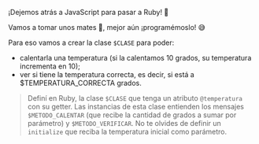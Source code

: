 ¡Dejemos atrás a JavaScript para pasar a Ruby! :tada:

Vamos a tomar unos mates :mate:, mejor aún ¡programémoslo! :sweat_smile:

Para eso vamos a crear la clase `$CLASE` para poder:

* calentarla una temperatura (si la calentamos 10 grados, su temperatura incrementa en 10);
* ver si tiene la temperatura correcta, es decir, si está a $TEMPERATURA_CORRECTA grados.

> Definí en Ruby, la clase `$CLASE` que tenga un atributo `@temperatura` con su getter.  Las instancias de esta clase entienden los mensajes `$METODO_CALENTAR` (que recibe la cantidad de grados a sumar por parámetro) y `$METODO_VERIFICAR`. No te olvides de definir un `initialize` que reciba la temperatura inicial como parámetro.